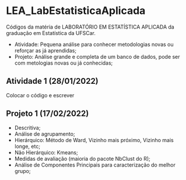 # LEA_LabEstatisticaAplicada
Códigos da matéria de LABORATÓRIO EM ESTATÍSTICA APLICADA da graduação em Estatística da UFSCar.

- Atividade: Pequena análise para conhecer metodologias novas ou reforçar as já aprendidas;
- Projeto: Análise grande e completa de um banco de dados, pode ser com metologias novas ou já conhecidas;

## Atividade 1 (28/01/2022)
Colocar o código e escrever

## Projeto 1 (17/02/2022)

- Descritiva;
- Análise de agrupamento;
- Hierárquico: Método de Ward, Vizinho mais próximo, Vizinho mais longe, etc;
- Não Hierárquico: Kmeans;
- Medidas de avaliação (maioria do pacote NbClust do R);
- Análise de Componentes Principais para caracterização do melhor grupo;
